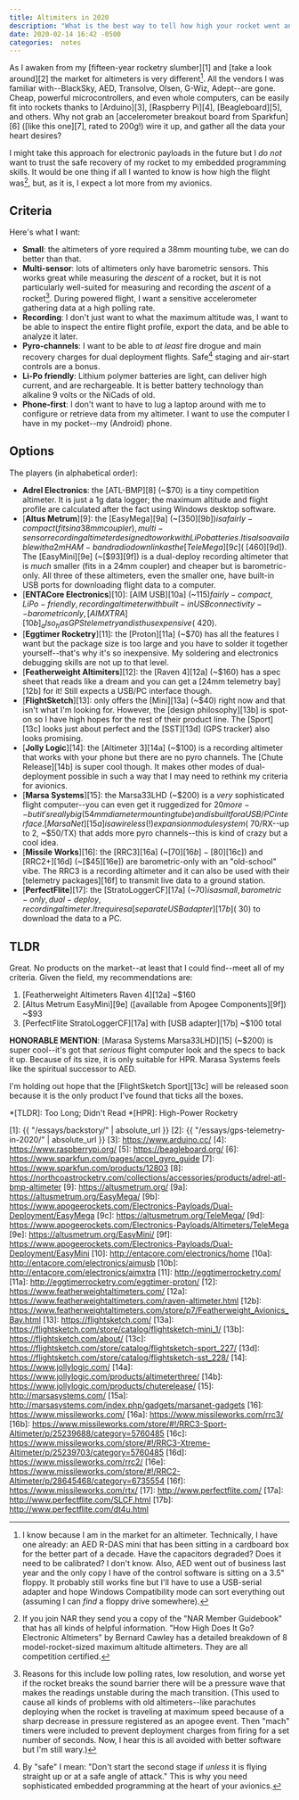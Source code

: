 ```yaml
---
title: Altimiters in 2020
description: "What is the best way to tell how high your rocket went and control its recovery?"
date: 2020-02-14 16:42 -0500
categories:  notes
---
```


As I awaken from my [fifteen-year rocketry slumber][1] and [take a look around][2] the market for altimeters is very different[^1].
All the vendors I was familiar with--BlackSky, AED, Transolve, Olsen, G-Wiz, Adept--are gone.
Cheap, powerful microcontrollers, and even whole computers, can be easily fit into rockets thanks to [Arduino][3], [Raspberry Pi][4], [Beagleboard][5], and others.
Why not grab an [accelerometer breakout board from Sparkfun][6] ([like this one][7], rated to 200g!) wire it up, and gather all the data your heart desires?

I might take this approach for electronic payloads in the future but I _do not_ want to trust the safe recovery of my rocket to my embedded programming skills.
It would be one thing if all I wanted to know is how high the flight was[^2], but, as it is, I expect a lot more from my avionics.


## Criteria

Here's what I want:

- **Small**: the altimeters of yore required a 38mm mounting tube, we can do better than that.
- **Multi-sensor**: lots of altimeters only have barometric sensors. This works great while measuring the _descent_ of a rocket, but it is not particularly well-suited for measuring and recording the _ascent_ of a rocket[^3]. During powered flight, I want a sensitive accelerometer gathering data at a high polling rate.
- **Recording**: I don't just want to what the maximum altitude was, I want to be able to inspect the entire flight profile, export the data, and be able to analyze it later.
- **Pyro-channels**: I want to be able to _at least_ fire drogue and main recovery charges for dual deployment flights. Safe[^4] staging and air-start controls are a bonus.
- **Li-Po friendly**: Lithium polymer batteries are light, can deliver high current, and are rechargeable. It is better battery technology than alkaline 9 volts or the NiCads of old.
- **Phone-first**: I don't want to have to lug a laptop around with me to configure or retrieve data from my altimeter. I want to use the computer I have in my pocket--my (Android) phone.


## Options

The players (in alphabetical order):

- **Adrel Electronics**: the [ATL-BMP][8] (~$70) is a tiny competition altimeter. It is just a 1g data logger; the maximum altitude and flight profile are calculated after the fact using Windows desktop software.
- [**Altus Metrum**][9]: the [EasyMega][9a] (~[$350][9b]) is a fairly-compact (fits in a 38mm coupler), multi-sensor recording altimeter designed to work with LiPo batteries. It is also available with a 2m HAM-band radio downlink as the [TeleMega][9c] (~[$460][9d]). The [EasyMini][9e] (~[$93][9f]) is a dual-deploy recording altimeter that is _much_ smaller (fits in a 24mm coupler) and cheaper but is barometric-only. All three of these altimeters, even the smaller one, have built-in USB ports for downloading flight data to a computer.
- [**ENTACore Electronics**][10]: [AIM USB][10a] (~$115) fairly-compact, LiPo-friendly, recording altimeter with built-in USB connectivity--barometric only, [AIM XTRA][10b] _also_ has GPS telemetry and is thus expensive (~$420).
- [**Eggtimer Rocketry**][11]: the [Proton][11a] (~$70) has all the features I want but the package size is too large and you have to solder it together yourself--that's why it's so inexpensive. My soldering and electronics debugging skills are not up to that level.
- [**Featherweight Altimiters**][12]: the [Raven 4][12a] (~$160) has a spec sheet that reads like a dream and you can get a [24mm telemetry bay][12b] for it! Still expects a USB/PC interface though.
- [**FlightSketch**][13]: only offers the [Mini][13a] (~$40) right now and that isn't what I'm looking for. However, the [design philosophy][13b] is spot-on so I have high hopes for the rest of their product line. The [Sport][13c] looks just about perfect and the [SST][13d] (GPS tracker) also looks promising.
- [**Jolly Logic**][14]: the [Altimeter 3][14a] (~$100) is a recording altimeter that works with your phone but there are no pyro channels. The [Chute Release][14b] is super cool though. It makes other modes of dual-deployment possible in such a way that I may need to rethink my criteria for avionics.
- [**Marsa Systems**][15]: the Marsa33LHD (~$200) is a _very_ sophisticated flight computer--you can even get it ruggedized for $20 more--but it's really big (54mm diameter mounting tube) and is built for a USB/PC interface. [MarsaNet][15a] is a wireless (!) expansion module system (~$70/RX--up to 2, ~$50/TX) that adds more pyro channels--this is kind of crazy but a cool idea.
- [**Missile Works**][16]: the [RRC3][16a] (~[$70][16b]-[$80][16c]) and [RRC2+][16d] (~[$45][16e]) are barometric-only with an "old-school" vibe. The RRC3 is a recording altimeter and it can also be used with their [telemetry packages][16f] to transmit live data to a ground station.
- [**PerfectFlite**][17]: the [StratoLoggerCF][17a] (~$70) is a small, barometric-only, dual-deploy, recording altimeter. It requires a [separate USB adapter][17b] (~$30) to download the data to a PC.


## TLDR

Great.
No products on the market--at least that I could find--meet all of my criteria.
Given the field, my recommendations are:

1. [Featherweight Altimeters Raven 4][12a] ~$160
2. [Altus Metrum EasyMini][9e] ([available from Apogee Components][9f]) ~$93
3. [PerfectFlite StratoLoggerCF][17a] with [USB adapter][17b] ~$100 total

**HONORABLE MENTION**: [Marasa Systems Marsa33LHD][15] (~$200) is super cool--it's got that _serious_ flight computer look and the specs to back it up.
Because of its size, it is only suitable for HPR.
Marasa Systems feels like the spiritual successor to AED.

I'm holding out hope that the [FlightSketch Sport][13c] will be released soon because it is the only product I've found that ticks all the boxes.

*[TLDR]: Too Long; Didn't Read
*[HPR]: High-Power Rocketry

[^1]: I know because I am in the market for an altimeter. Technically, I have one already: an AED R-DAS mini that has been sitting in a cardboard box for the better part of a decade. Have the capacitors degraded? Does it need to be calibrated? I don't know. Also, AED went out of business last year and the only copy I have of the control software is sitting on a 3.5" floppy. It probably still works fine but I'll have to use a USB-serial adapter and hope Windows Compatibility mode can sort everything out (assuming I can _find_ a floppy drive somewhere).
[^2]: If you join NAR they send you a copy of the "NAR Member Guidebook" that has all kinds of helpful information. "How High Does It Go? Electronic Altimeters" by Bernard Cawley has a detailed breakdown of 8 model-rocket-sized maximum altitude altimeters. They are all competition certified.
[^3]: Reasons for this include low polling rates, low resolution, and worse yet if the rocket breaks the sound barrier there will be a pressure wave that makes the readings unstable during the mach transition. (This used to cause all kinds of problems with old altimeters--like parachutes deploying when the rocket is traveling at maximum speed because of a sharp decrease in pressure registered as an apogee event. Then "mach" timers were included to prevent deployment charges from firing for a set number of seconds. Now, I hear this is all avoided with better software but I'm still wary.)
[^4]: By "safe" I mean: "Don't start the second stage if _unless_ it is flying straight up or at a safe angle of attack." This is why you need sophisticated embedded programming at the heart of your avionics.

[1]:  {{ "/essays/backstory/" | absolute_url }}
[2]:  {{ "/essays/gps-telemetry-in-2020/" | absolute_url }}
[3]:  https://www.arduino.cc/
[4]:  https://www.raspberrypi.org/
[5]:  https://beagleboard.org/
[6]:  https://www.sparkfun.com/pages/accel_gyro_guide
[7]:  https://www.sparkfun.com/products/12803
[8]:  https://northcoastrocketry.com/collections/accessories/products/adrel-atl-bmp-altimeter
[9]:  https://altusmetrum.org/
[9a]: https://altusmetrum.org/EasyMega/
[9b]: https://www.apogeerockets.com/Electronics-Payloads/Dual-Deployment/EasyMega
[9c]: https://altusmetrum.org/TeleMega/
[9d]: https://www.apogeerockets.com/Electronics-Payloads/Altimeters/TeleMega
[9e]: https://altusmetrum.org/EasyMini/
[9f]: https://www.apogeerockets.com/Electronics-Payloads/Dual-Deployment/EasyMini
[10]: http://entacore.com/electronics/home
[10a]: http://entacore.com/electronics/aimusb
[10b]: http://entacore.com/electronics/aimxtra
[11]: http://eggtimerrocketry.com/
[11a]: http://eggtimerrocketry.com/eggtimer-proton/
[12]: https://www.featherweightaltimeters.com/
[12a]: https://www.featherweightaltimeters.com/raven-altimeter.html
[12b]: https://www.featherweightaltimeters.com/store/p7/Featherweight_Avionics_Bay.html
[13]: https://flightsketch.com/
[13a]: https://flightsketch.com/store/catalog/flightsketch-mini_1/
[13b]: https://flightsketch.com/about/
[13c]: https://flightsketch.com/store/catalog/flightsketch-sport_227/
[13d]: https://flightsketch.com/store/catalog/flightsketch-sst_228/
[14]: https://www.jollylogic.com/
[14a]: https://www.jollylogic.com/products/altimeterthree/
[14b]: https://www.jollylogic.com/products/chuterelease/
[15]: http://marsasystems.com/
[15a]: http://marsasystems.com/index.php/gadgets/marsanet-gadgets
[16]: https://www.missileworks.com/
[16a]: https://www.missileworks.com/rrc3/
[16b]: https://www.missileworks.com/store/#!/RRC3-Sport-Altimeter/p/25239688/category=5760485
[16c]: https://www.missileworks.com/store/#!/RRC3-Xtreme-Altimeter/p/25239703/category=5760485
[16d]: https://www.missileworks.com/rrc2/
[16e]: https://www.missileworks.com/store/#!/RRC2-Altimeter/p/28645468/category=6735554
[16f]: https://www.missileworks.com/rtx/
[17]: http://www.perfectflite.com/
[17a]: http://www.perfectflite.com/SLCF.html
[17b]: http://www.perfectflite.com/dt4u.html
